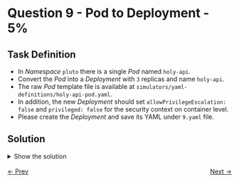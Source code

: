 # Question 9 - Pod to Deployment - 5%

## Task Definition

- In *Namespace* `pluto` there is a single *Pod* named `holy-api`.
- Convert the *Pod* into a *Deployment* with `3` replicas and name `holy-api`.
- The raw *Pod* template file is available at `simulators/yaml-definitions/holy-api-pod.yaml`.
- In addition, the new *Deployment* should set `allowPrivilegeEscalation: false` and `privileged: false` for the security context on container level.
- Please create the *Deployment* and save its YAML under `9.yaml` file.

## Solution

<details>
  <summary>Show the solution</summary>

### List the Pod

```shell
k -n pluto get pod
NAME       READY   STATUS    RESTARTS   AGE
holy-api   1/1     Running   0          6m6s
```

### Copy the Pod definition file

```shell
cp simulators/yaml-definitions/holy-api-pod.yaml 9.yaml
```

### Convert the working file to Deployment

Editing using `vim` editor:

- Change *apiVersion:* to `apps/v1`.
- Change *kind:* to `Deployment`.
- After *namespace:* add:
  - `spec:` at same level of *metadata:*.
  - Add `template:` indented 2 spaces from the above *spec:*.
- The rest of the file is bad indented. From *Pod* `metadata:` to last line. Practice doing the following with `vim` editor:
  - Position the cursor in the `metadata:` below template.
  - Press `Shift + :`.
  - Write `:set shiftwidth=2` and press `Enter`.
  - Still positioned in the *Pod* `metadata:` line below the `template:`, press `Shift + v` to enter in `vim` visual mode.
  - Press `down arrow` to select all the lines bad indented (until the end).
  - Once they are selected press `>` to indent one time, we need one more, so press `.` (dot) to repeat the action.
- Write the file pressing `Shift + :` and writing `w` and press `Enter`.
- Continue editing the file.

Add *Deployment* configuration following the comments in the YAML definition:

```yaml
---
apiVersion: apps/v1
kind: Deployment
metadata:
  labels:
    id: holy-api
  name: holy-api
  namespace: pluto
spec:
  replicas: 3 # add this line
  selector: # add this line
    matchLabels: # add this line
      id: holy-api # add this line
  template: 
    metadata: # From here corresponds to Pod definition
      labels:
        id: holy-api
    spec: 
      containers:
        - env:
            - name: CACHE_KEY_1
              value: b&MTCi0=[T66RXm!jO@
            - name: CACHE_KEY_2
              value: PCAILGej5Ld@Q%{Q1=#
            - name: CACHE_KEY_3
              value: 2qz-]2OJlWDSTn_;RFQ
          image: bitnami/nginx
          name: holy-api-container
          securityContext:
            allowPrivilegeEscalation: false # add this line
            privileged: false # add this line
          volumeMounts:
            - mountPath: /cache1
              name: cache-volume1
            - mountPath: /cache2
              name: cache-volume2
            - mountPath: /cache3
              name: cache-volume3
      volumes:
        - emptyDir: {}
          name: cache-volume1
        - emptyDir: {}
          name: cache-volume2
        - emptyDir: {}
          name: cache-volume3
```

### Apply the Deployment Definition

```shell
k apply -f 9.yaml
deployment.apps/holy-api created
```

### Validate the Deployment

```shell
k -n pluto get deploy holy-api
NAME       READY   UP-TO-DATE   AVAILABLE   AGE
holy-api   3/3     3            3           41s
```

### Validate Pods in the Deployment

```shell
k -n pluto get pods
NAME                        READY   STATUS    RESTARTS   AGE
holy-api                    1/1     Running   0          61m
holy-api-54d4c8cd79-6lqqh   1/1     Running   0          69s
holy-api-54d4c8cd79-hjgd5   1/1     Running   0          69s
holy-api-54d4c8cd79-vvz75   1/1     Running   0          69s
```

### Delete the Pod

````shell
k -n pluto delete pod holy-api --force --grace-period=0
pod "holy-api" deleted
````

### Validate the task

```shell
k -n pluto get deploy,pod
NAME                       READY   UP-TO-DATE   AVAILABLE   AGE
deployment.apps/holy-api   3/3     3            3           3m41s

NAME                            READY   STATUS    RESTARTS   AGE
pod/holy-api-54d4c8cd79-6lqqh   1/1     Running   0          3m41s
pod/holy-api-54d4c8cd79-hjgd5   1/1     Running   0          3m41s
pod/holy-api-54d4c8cd79-vvz75   1/1     Running   0          3m41s
```

## Resources

- [Creating a Deployment](https://kubernetes.io/docs/concepts/workloads/controllers/deployment/#creating-a-deployment)
- [Set the security context for a Pod](https://kubernetes.io/docs/tasks/configure-pod-container/security-context/#set-the-security-context-for-a-pod)

</details>

<br>
<div style="display: flex; justify-content: space-between;">
  <a href="08-deployments-and-rollouts.md" style="text-align: left;">&larr; Prev</a>
  <a href="10-services-and-logs.md" style="text-align: right;">Next &rarr;</a>
</div>
